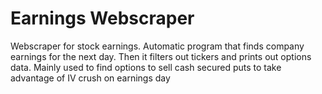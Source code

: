 # Earnings Webscraper
Webscraper for stock earnings. Automatic program that finds company earnings for the next day. Then it filters out tickers and prints out options data. Mainly used to find options to sell cash secured puts to take advantage of IV crush on earnings day
